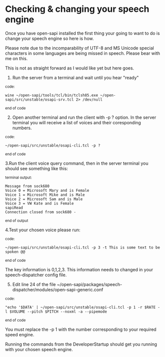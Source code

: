 # Checking & changing your speech engine #

Once you have open-sapi installed the first thing your going to want to do is change your speech engine so here is how.

Please note due to the incomparability of UTF-8 and MS Unicode special characters in some languages are being missed in speech. Please bear with me on this.

This is not as straight forward as I would like yet but here goes.

1. Run the server from a terminal and wait until you hear "ready"

<sub>code:</sub>
```
wine ~/open-sapi/tools/tcl/bin/tclsh85.exe ~/open-sapi/src/unstable/osapi-srv.tcl 2> /dev/null
```
<sub>end of code</sub>

2. Open another terminal and run the client with -p ? option. In the server terminal you will receive a list of voices and their coresponding numbers.

<sub>code:</sub>
```
~/open-sapi/src/unstable/osapi-cli.tcl -p ?
```
<sub>end of code</sub>

3.Run the client voice query command, then in the server terminal you should see something like this:

<sub>terminal output:</sub>
```
Message from sock680
Voice 0 = Microsoft Mary and is Female
Voice 1 = Microsoft Mike and is Male
Voice 2 = Microsoft Sam and is Male
Voice 3 = VW Kate and is Female
sapiRead
Connection closed from sock680 - 
```
<sub>end of output</sub>

4.Test your chosen voice please run:

<sub>code:</sub>
```
~/open-sapi/src/unstable/osapi-cli.tcl -p 3 -t This is some text to be spoken @@
```
<sub>end of code</sub>

The key information is 0,1,2,3. This information needs to changed in your speech-dispatcher config file.

5. Edit line 24 of the file ~/open-sapi/packages/speech-dispatcher/modules/open-sapi-generic.conf

<sub>code:</sub>
```
"echo '$DATA' | ~/open-sapi/src/unstable/osapi-cli.tcl -p 1 -r $RATE -l $VOLUME --pitch $PITCH --noxml -a --pipemode
```
<sub>end of code</sub>

You must replace the -p 1 with the number corresponding to your required speed engine.

Running the commands from the DeveloperStartup should get you running with your chosen speech engine.
